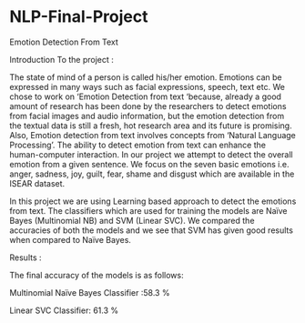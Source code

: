 # NLP-Final-Project
Emotion Detection From Text 

Introduction To the project :

The state of mind of a person is called his/her emotion. Emotions can be expressed in many ways such as facial expressions, speech, text etc. We chose to work on ‘Emotion Detection from text ‘because, already a good amount of research has been done by the researchers to detect emotions from facial images and audio information, but the emotion detection from the textual data is still a fresh, hot research area and its future is promising. Also, Emotion detection from text involves concepts from ‘Natural Language Processing’. The ability to detect emotion from text can enhance the human-computer interaction. In our project we attempt to detect the overall emotion from a given sentence. We focus on the seven basic emotions i.e. anger, sadness, joy, guilt, fear, shame and disgust which are available in the ISEAR dataset. 


In this project we are using Learning based approach to detect the emotions from text. The classifiers which are used for training the models are Naïve Bayes (Multinomial NB) and SVM (Linear SVC). We compared the accuracies of both the models and we see that SVM has given good results when compared to Naïve Bayes.


Results :

The final accuracy of the models is as follows: 
 
Multinomial Naïve Bayes Classifier :58.3 %

Linear SVC Classifier: 61.3 %
